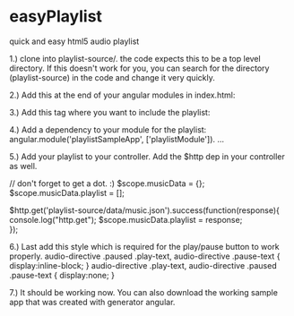 # easyPlaylist
quick and easy html5 audio playlist

1.) clone into playlist-source/.  the code expects this to be a top level directory. If this doesn't work for you,
    you can search for the directory (playlist-source) in the code and change it very quickly.

2.) Add this at the end of your angular modules in index.html:
    <script src="playlist-source/audiodirective.js"></script>
    <script src="playlist-source/playlistdirective.js"></script> 

3.) Add this tag where you want to include the playlist:
     <div class="panel-body" playlist-directive
                             playlist="musicData.playlist">
    </div>

4.) Add a dependency to your module for the playlist:
     angular.module('playlistSampleApp', ['playlistModule']). …

5.) Add your playlist to your controller. Add the $http dep in your controller as well.

   // don't forget to get a dot. :)
   $scope.musicData = {};
   $scope.musicData.playlist = [];

   $http.get('playlist-source/data/music.json').success(function(response){
       console.log("http.get");
       $scope.musicData.playlist = response;    
  });

6.) Last add this style which is required for the play/pause button to work properly.
  audio-directive .paused .play-text,
  audio-directive .pause-text {
    display:inline-block;
  }
  audio-directive .play-text, 
  audio-directive .paused .pause-text {
    display:none;
  }

7.) It should be working now.  You can also download the working sample app that was
    created with generator angular.
    
    
  






